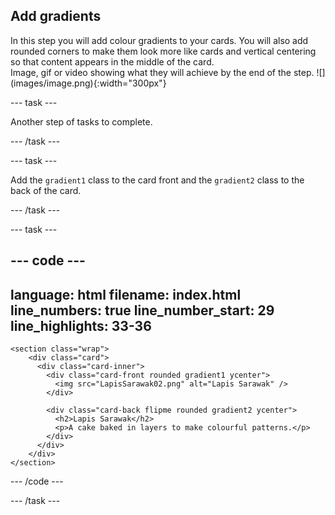 ## Add gradients

<div style="display: flex; flex-wrap: wrap">
<div style="flex-basis: 200px; flex-grow: 1; margin-right: 15px;">
In this step you will add colour gradients to your cards. You will also add rounded corners to make them look more like cards and vertical centering so that content appears in the middle of the card. 
</div>
<div>
Image, gif or video showing what they will achieve by the end of the step. ![](images/image.png){:width="300px"}
</div>
</div>

--- task ---

Another step of tasks to complete. 

--- /task ---

--- task ---

Add the `gradient1` class to the card front and the `gradient2` class to the back of the card. 

--- /task ---

--- task ---

--- code ---
---
language: html
filename: index.html
line_numbers: true
line_number_start: 29
line_highlights: 33-36
---

    <section class="wrap">
        <div class="card">
          <div class="card-inner">
            <div class="card-front rounded gradient1 ycenter">
              <img src="LapisSarawak02.png" alt="Lapis Sarawak" />
            </div>

            <div class="card-back flipme rounded gradient2 ycenter">
              <h2>Lapis Sarawak</h2>
              <p>A cake baked in layers to make colourful patterns.</p>
            </div>
          </div>
        </div>
    </section>

--- /code ---

--- /task ---

